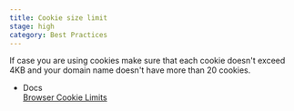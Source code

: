 ```yaml
---
title: Cookie size limit
stage: high
category: Best Practices
---
```


If case you are using cookies make sure that each cookie doesn't exceed 4KB and your domain name doesn't have more than 20 cookies.

* Docs <br>
[Browser Cookie Limits](http://browsercookielimits.squawky.net/)<br>
